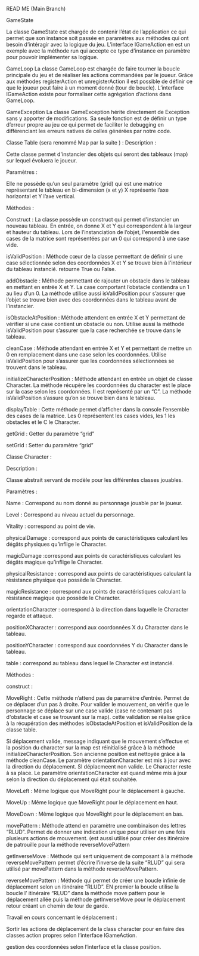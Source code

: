 READ ME (Main Branch)

GameState

La classe GameState est chargée de contenir l’état de l’application ce qui permet que son instance soit passée en paramètres aux méthodes qui ont besoin d’intéragir avec la logique du jeu. L’interface IGameAction en est un exemple avec la méthode run qui accepte ce type d’instance en paramètre pour pouvoir implémenter sa logique.


GameLoop
La classe GameLoop est chargée de faire tourner la boucle principale du jeu et de réaliser les actions commandées par le joueur. Grâce aux méthodes registerAction et unregisterAction il est possible de définir ce que le joueur peut faire à un moment donné (tour de boucle). L’interface IGameAction existe pour formaliser cette agrégation d’actions dans GameLoop.

GameException
La classe GameException hérite directement de Exception sans y apporter de modifications. Sa seule fonction est de définir un type d’erreur propre au jeu ce qui permet de faciliter le debugging en différenciant les erreurs natives de celles générées par notre code.



Classe Table (sera renommé Map par la suite ) : 
Description : 

Cette classe permet d'instancier des objets qui seront des tableaux (map) sur lequel évoluera le joueur.

Paramètres : 

Elle ne possède qu’un seul paramètre (grid) qui est une matrice représentant le tableau en bi-dimension (x et y) X représente l’axe horizontal et Y l’axe vertical.

Méthodes : 

Construct : La classe possède un construct qui permet d'instancier un nouveau tableau. En entrée, on donne X et Y qui correspondent à la largeur et hauteur du tableau. Lors de l’instanciation de l’objet, l'ensemble des cases de la matrice sont représentées par un 0 qui correspond à une case vide.

isValidPosition : Méthode cœur de la classe permettant de définir si une case sélectionnée selon des coordonnées X et Y se trouve bien à l'intérieur du tableau instancié. retourne True ou False.

addObstacle : Méthode permettant de rajouter un obstacle dans le tableau en mettant en entrée X et Y. La case comportant l’obstacle contiendra un 1 au lieu d’un 0. La méthode utilise aussi isValidPosition pour s’assurer que l’objet se trouve bien avec des coordonnées dans le tableau avant de l’instancier.

isObstacleAtPosition : Méthode attendent en entrée X et Y permettant de vérifier si une case contient un obstacle ou non. Utilise aussi la méthode isValidPosition  pour s’assurer que la case recherchée se trouve dans le tableau.

cleanCase : Méthode attendant en entrée X et Y et permettant de mettre un 0 en remplacement dans une case selon les coordonnées. Utilise isValidPosition  pour s’assurer que les coordonnées sélectionnées se trouvent dans le tableau.

initializeCharacterPosition : Méthode attendant en entrée un objet de classe Character. La méthode récupère les coordonnées du character est le place sur la case selon les coordonnées. Il est représenté par un “C”. La méthode isValidPosition  s’assure qu’on se trouve bien dans le tableau.

displayTable : Cette méthode permet d’afficher dans la console l’ensemble des cases de la matrice. Les 0 représentent les cases vides, les 1 les obstacles et le C le Character.

getGrid : Getter du paramètre “grid”

setGrid : Setter du paramètre “grid”





Classe Character  : 

Description : 

Classe abstrait servant de modèle pour les différentes classes jouables.

Paramètres : 

Name : Correspond au nom donné au personnage jouable par le joueur.

Level : Correspond au niveau actuel du personnage.

Vitality : correspond au point de vie.

physicalDamage : correspond aux points de caractéristiques calculant les dégâts physiques qu’inflige le Character.

magicDamage :correspond aux points de caractéristiques calculant les dégâts magique qu’inflige le Character.

physicalResistance : correspond aux points de caractéristiques calculant la résistance physique que possède le Character.

magicResistance : correspond aux points de caractéristiques calculant la résistance magique que possède le Character.

orientationCharacter : correspond à la direction dans laquelle le Character regarde et attaque.

positionXCharacter : correspond aux coordonnées X du Character dans le tableau.

positionYCharacter : correspond aux coordonnées Y du Character dans le tableau.

table : correspond au tableau dans lequel le Character est instancié.

Méthodes : 

construct : 

MoveRight : Cette méthode n’attend pas de paramètre d’entrée. Permet de ce déplacer d’un pas à droite. Pour valider le mouvement, on vérifie que le personnage se déplace sur une case valide (case ne contenant pas d'obstacle et case se trouvant sur la map). cette validation se réalise grâce à la récupération des méthodes isObstacleAtPosition et isValidPosition de la classe table. 

Si déplacement valide, message indiquant que le mouvement s’effectue et la position du character sur la map est réinitialisé grâce à la méthode initializeCharacterPosition. Son ancienne position est nettoyée grâce à la méthode cleanCase. Le paramètre orientationCharacter  est mis à jour avec la direction du déplacement.
SI déplacmeent non valide. Le Character reste à sa place. Le paramètre orientationCharacter  est quand même mis à jour selon la direction du déplacement qui était souhaitée.

MoveLeft : Même logique que  MoveRight  pour le déplacement à gauche.

MoveUp : Même logique que  MoveRight  pour le déplacement en haut.

MoveDown : Même logique que  MoveRight  pour le déplacement en bas.

movePattern  : Méthode attend en paramètre une combinaison des lettres “RLUD”. Permet de donner une indication unique pour utiliser en une fois plusieurs actions de mouvement. (est aussi utilisé pour créer des itinéraire de patrouille pour la méthode reverseMovePattern

getInverseMove : Méthode qui sert uniquement de composant à la méthode reverseMovePattern permet d’écrire l’inverse de la suite  “RLUD” qui sera utilisé par movePattern dans la méthode  reverseMovePattern.

reverseMovePattern : Méthode qui permet de créer une boucle infinie de déplacement selon un itinéraire “RLUD”. EN premier la boucle utilise la boucle l’ itinéraire “RLUD” dans la méthode move pattern pour le déplacement allée puis la méthode getInverseMove  pour le déplacement retour créant un chemin de tour de garde.



Travail en cours concernant le déplacement : 

Sortir les actions de déplacement de la class character pour en faire des classes action propres selon l’interface IGameAction. 

gestion des coordonnées selon l’interface et la classe position.
